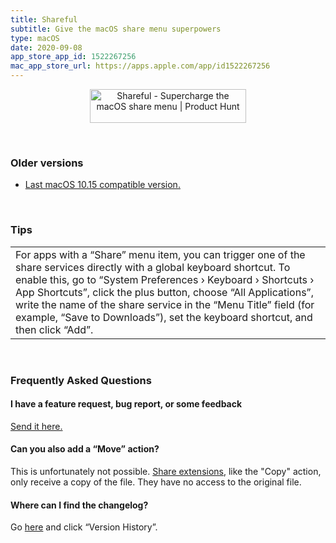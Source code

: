 ```yaml
---
title: Shareful
subtitle: Give the macOS share menu superpowers
type: macOS
date: 2020-09-08
app_store_app_id: 1522267256
mac_app_store_url: https://apps.apple.com/app/id1522267256
---
```


<a align="center" style="display:block" href="https://www.producthunt.com/posts/shareful?utm_source=badge-featured&utm_medium=badge&utm_souce=badge-shareful" target="_blank"><img src="https://api.producthunt.com/widgets/embed-image/v1/featured.svg?post_id=282336&theme=light" alt="Shareful - Supercharge the macOS share menu | Product Hunt" style="width: 250px; height: 54px;" width="250" height="54"/></a>

<br>

### Older versions

- [Last macOS 10.15 compatible version.](https://github.com/sindresorhus/meta/files/7119520/Shareful.1.4.0.-.macOS.10.15.zip)

<br>

<h3 id="tips">Tips</h3>
<table>
	<tr>
		<td>
			For apps with a “Share” menu item, you can trigger one of the share services directly with a global keyboard shortcut. To enable this, go to “System Preferences › Keyboard › Shortcuts › App Shortcuts”, click the plus button, choose “All Applications”, write the name of the share service in the “Menu Title” field (for example, “Save to Downloads”), set the keyboard shortcut, and then click “Add”.
		</td>
	</tr>
</table>

<br>

<h3 id="faq">Frequently Asked Questions</h3>

#### I have a feature request, bug report, or some feedback

[Send it here.](https://sindresorhus.com/feedback/?product=Shareful&referrer=Website-FAQ)

#### Can you also add a “Move” action?

This is unfortunately not possible. [Share extensions](https://developer.apple.com/design/human-interface-guidelines/macos/extensions/share-extensions/), like the "Copy" action, only receive a copy of the file. They have no access to the original file.

#### Where can I find the changelog?

Go [here](https://apps.apple.com/app/id1522267256) and click “Version History”.
